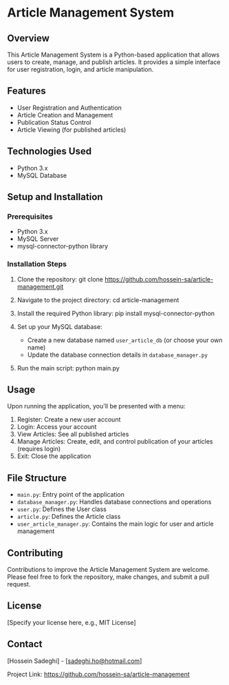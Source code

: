 # Article Management System

## Overview
This Article Management System is a Python-based application that allows users to create, manage, and publish articles. It provides a simple interface for user registration, login, and article manipulation.

## Features
- User Registration and Authentication
- Article Creation and Management
- Publication Status Control
- Article Viewing (for published articles)

## Technologies Used
- Python 3.x
- MySQL Database

## Setup and Installation

### Prerequisites
- Python 3.x
- MySQL Server
- mysql-connector-python library

### Installation Steps
1. Clone the repository:
   git clone https://github.com/hossein-sa/article-management.git

2. Navigate to the project directory:
   cd article-management

3. Install the required Python library:
   pip install mysql-connector-python

4. Set up your MySQL database:
   - Create a new database named `user_article_db` (or choose your own name)
   - Update the database connection details in `database_manager.py`

5. Run the main script:
   python main.py

## Usage
Upon running the application, you'll be presented with a menu:

1. Register: Create a new user account
2. Login: Access your account
3. View Articles: See all published articles
4. Manage Articles: Create, edit, and control publication of your articles (requires login)
5. Exit: Close the application

## File Structure
- `main.py`: Entry point of the application
- `database_manager.py`: Handles database connections and operations
- `user.py`: Defines the User class
- `article.py`: Defines the Article class
- `user_article_manager.py`: Contains the main logic for user and article management

## Contributing
Contributions to improve the Article Management System are welcome. Please feel free to fork the repository, make changes, and submit a pull request.

## License
[Specify your license here, e.g., MIT License]

## Contact
[Hossein Sadeghi] - [sadeghi.ho@hotmail.com]

Project Link: https://github.com/hossein-sa/article-management
